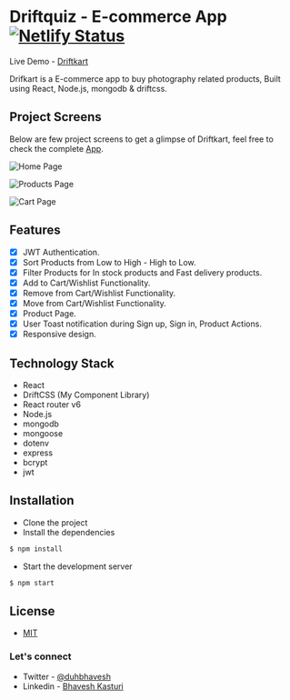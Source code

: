 # Driftquiz - E-commerce App [![Netlify Status](https://api.netlify.com/api/v1/badges/eac9bff5-d5bb-4574-a3bf-c87364246405/deploy-status)](https://app.netlify.com/sites/driftkart/deploys)

Live Demo - [Driftkart](https://driftkart.netlify.app)

Drifkart is a E-commerce app to buy photography related products, Built using React, Node.js, mongodb & driftcss.

## Project Screens

Below are few project screens to get a glimpse of Driftkart, feel free to check the complete [App](https://driftkart.netlify.app).

![Home Page](https://res.cloudinary.com/duhbhavesh/image/upload/v1626514790/readme%20images/driftkart/1_tv1xcj.jpg)

![Products Page](https://res.cloudinary.com/duhbhavesh/image/upload/v1626514790/readme%20images/driftkart/2_e8gp7c.jpg)

![Cart Page](https://res.cloudinary.com/duhbhavesh/image/upload/v1626514790/readme%20images/driftkart/3_q0dyti.jpg)

## Features

-  [x] JWT Authentication.
-  [x] Sort Products from Low to High - High to Low.
-  [x] Filter Products for In stock products and Fast delivery products.
-  [x] Add to Cart/Wishlist Functionality.
-  [x] Remove from Cart/Wishlist Functionality.
-  [x] Move from Cart/Wishlist Functionality.
-  [x] Product Page.
-  [x] User Toast notification during Sign up, Sign in, Product Actions.
-  [x] Responsive design.

## Technology Stack

-  React
-  DriftCSS (My Component Library)
-  React router v6
-  Node.js
-  mongodb
-  mongoose
-  dotenv
-  express
-  bcrypt
-  jwt

## Installation

-  Clone the project
-  Install the dependencies

```javascript
$ npm install
```

-  Start the development server

```javascript
$ npm start
```

## License

-  [MIT]()

### Let's connect

-  Twitter - [@duhbhavesh](https://twitter.com/duhbhavesh)
-  Linkedin - [Bhavesh Kasturi](https://www.linkedin.com/in/bhavesh-kasturi/)
